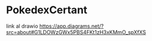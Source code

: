 # PokedexCertant

link al drawio https://app.diagrams.net/?src=about#G1LDOWzGWx5PBS4FKt1zH3xKMmO_spXfXS